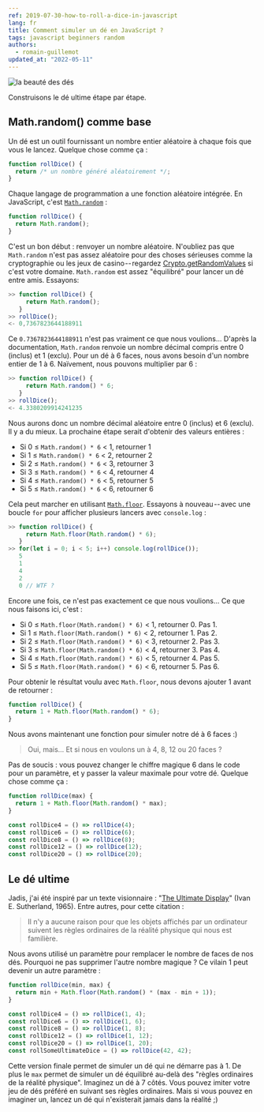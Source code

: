```yaml
---
ref: 2019-07-30-how-to-roll-a-dice-in-javascript
lang: fr
title: Comment simuler un dé en JavaScript ?
tags: javascript beginners random
authors:
  - romain-guillemot
updated_at: "2022-05-11"
---
```


![la beauté des dés](https://cdn-images-1.medium.com/max/1024/0*yAFHaiCH9sI5cdLe)

Construisons le dé ultime étape par étape.

## Math.random() comme base

Un dé est un outil fournissant un nombre entier aléatoire à chaque fois que vous le lancez. Quelque chose comme ça :

```js
function rollDice() {
  return /* un nombre généré aléatoirement */;
}
```

Chaque langage de programmation a une fonction aléatoire intégrée. En JavaScript, c'est [`Math.random`](https://developer.mozilla.org/fr/docs/Web/JavaScript/Reference/Global_Objects/Math/random) :

```js
function rollDice() {
  return Math.random();
}
```

C'est un bon début : renvoyer un nombre aléatoire. N'oubliez pas que `Math.random` n'est pas assez aléatoire pour des choses sérieuses comme la cryptographie ou les jeux de casino -- regardez [Crypto.getRandomValues](https://developer.mozilla.org/fr/docs/Web/API/Crypto/getRandomValues) si c'est votre domaine. `Math.random` est assez "équilibré" pour lancer un dé entre amis. Essayons:

```js
>> function rollDice() {
     return Math.random();
   }
>> rollDice();
<- 0,7367823644188911
```

Ce `0.7367823644188911` n'est pas vraiment ce que nous voulions... D'après la documentation, `Math.random` renvoie un nombre décimal compris entre 0 (inclus) et 1 (exclu). Pour un dé à 6 faces, nous avons besoin d'un nombre entier de 1 à 6. Naïvement, nous pouvons multiplier par 6 :

```js
>> function rollDice() {
     return Math.random() * 6;
   }
>> rollDice();
<- 4.3380209914241235
```

Nous aurons donc un nombre décimal aléatoire entre 0 (inclus) et 6 (exclu). Il y a du mieux. La prochaine étape serait d'obtenir des valeurs entières :

- Si 0 ≤ `Math.random() * 6` < 1, retourner 1
- Si 1 ≤ `Math.random() * 6` < 2, retourner 2
- Si 2 ≤ `Math.random() * 6` < 3, retourner 3
- Si 3 ≤ `Math.random() * 6` < 4, retourner 4
- Si 4 ≤ `Math.random() * 6` < 5, retourner 5
- Si 5 ≤ `Math.random() * 6` < 6, retourner 6

Cela peut marcher en utilisant [`Math.floor`](https://developer.mozilla.org/fr/docs/Web/JavaScript/Reference/Global_Objects/Math/floor). Essayons à nouveau -- avec une boucle `for` pour afficher plusieurs lancers avec `console.log` :

```js
>> function rollDice() {
     return Math.floor(Math.random() * 6);
   }
>> for(let i = 0; i < 5; i++) console.log(rollDice());
   5
   1
   4
   2
   0 // WTF ?
```

Encore une fois, ce n'est pas exactement ce que nous voulions... Ce que nous faisons ici, c'est :

- Si 0 ≤ `Math.floor(Math.random() * 6)` < 1, retourner 0. Pas 1.
- Si 1 ≤ `Math.floor(Math.random() * 6)` < 2, retourner 1. Pas 2.
- Si 2 ≤ `Math.floor(Math.random() * 6)` < 3, retourner 2. Pas 3.
- Si 3 ≤ `Math.floor(Math.random() * 6)` < 4, retourner 3. Pas 4.
- Si 4 ≤ `Math.floor(Math.random() * 6)` < 5, retourner 4. Pas 5.
- Si 5 ≤ `Math.floor(Math.random() * 6)` < 6, retourner 5. Pas 6.

Pour obtenir le résultat voulu avec `Math.floor`, nous devons ajouter 1 avant de retourner :

```js
function rollDice() {
  return 1 + Math.floor(Math.random() * 6);
}
```

Nous avons maintenant une fonction pour simuler notre dé à 6 faces :)

> Oui, mais... Et si nous en voulons un à 4, 8, 12 ou 20 faces ?

Pas de soucis : vous pouvez changer le chiffre magique 6 dans le code pour un paramètre, et y passer la valeur maximale pour votre dé. Quelque chose comme ça :

```js
function rollDice(max) {
  return 1 + Math.floor(Math.random() * max);
}

const rollDice4 = () => rollDice(4);
const rollDice6 = () => rollDice(6);
const rollDice8 = () => rollDice(8);
const rollDice12 = () => rollDice(12);
const rollDice20 = () => rollDice(20);
```

## Le dé ultime

Jadis, j'ai été inspiré par un texte visionnaire : "[The Ultimate Display](https://www.wired.com/2009/09/augmented-reality-the-ultimate-display-by-ivan-sutherland-1965/)" (Ivan E. Sutherland, 1965). Entre autres, pour cette citation :

> Il n'y a aucune raison pour que les objets affichés par un ordinateur suivent les règles ordinaires de la réalité physique qui nous est familière.

Nous avons utilisé un paramètre pour remplacer le nombre de faces de nos dés. Pourquoi ne pas supprimer l'autre nombre magique ? Ce vilain 1 peut devenir un autre paramètre :

```js
function rollDice(min, max) {
  return min + Math.floor(Math.random() * (max - min + 1));
}

const rollDice4 = () => rollDice(1, 4);
const rollDice6 = () => rollDice(1, 6);
const rollDice8 = () => rollDice(1, 8);
const rollDice12 = () => rollDice(1, 12);
const rollDice20 = () => rollDice(1, 20);
const rollSomeUltimateDice = () => rollDice(42, 42);
```

Cette version finale permet de simuler un dé qui ne démarre pas à 1. De plus le `max` permet de simuler un dé équilibré au-delà des "règles ordinaires de la réalité physique". Imaginez un dé à 7 côtés. Vous pouvez imiter votre jeu de dés préféré en suivant ses règles ordinaires. Mais si vous pouvez en imaginer un, lancez un dé qui n'existerait jamais dans la réalité ;)
